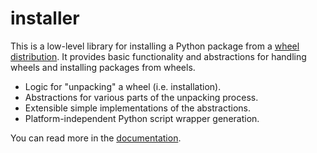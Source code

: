 # installer

<!-- start readme-pitch -->

This is a low-level library for installing a Python package from a
[wheel distribution](https://packaging.python.org/glossary/#term-Wheel). It
provides basic functionality and abstractions for handling wheels and installing
packages from wheels.

- Logic for "unpacking" a wheel (i.e. installation).
- Abstractions for various parts of the unpacking process.
- Extensible simple implementations of the abstractions.
- Platform-independent Python script wrapper generation.

<!-- end readme-pitch -->

You can read more in the [documentation](https://installer.rtfd.io/).
